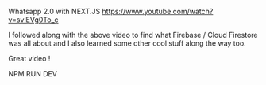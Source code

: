 Whatsapp 2.0 with NEXT.JS
https://www.youtube.com/watch?v=svlEVg0To_c

I followed along with the above video to find what Firebase / Cloud Firestore was all about and I also learned some other cool stuff along the way too.

Great video ! 

NPM RUN DEV

